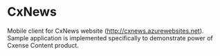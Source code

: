 # CxNews
Mobile client for CxNews website (http://cxnews.azurewebsites.net). Sample application is implemented specifically to demonstrate power of Cxense Content product.
